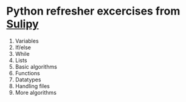 # Python refresher excercises from [Sulipy](https://sulipy.hu)

1. Variables    
2. If/else    
3. While    
4. Lists    
5. Basic algorithms    
6. Functions    
7. Datatypes    
8. Handling files    
9. More algorithms
